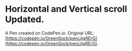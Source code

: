 # Horizontal and Vertical scroll Updated.

A Pen created on CodePen.io. Original URL: [https://codepen.io/GreenSock/pen/JjqRErG](https://codepen.io/GreenSock/pen/JjqRErG).

